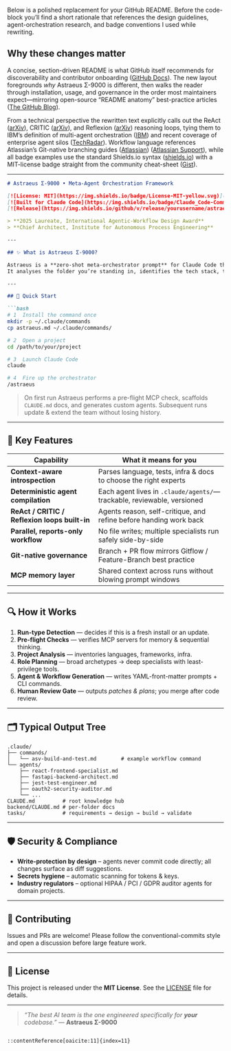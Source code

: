 Below is a polished replacement for your GitHub README. Before the code-block you’ll find a short rationale that references the design guidelines, agent-orchestration research, and badge conventions I used while rewriting.

## Why these changes matter

A concise, section-driven README is what GitHub itself recommends for discoverability and contributor onboarding ([GitHub Docs][1]).  The new layout foregrounds *why* Astraeus Σ-9000 is different, then walks the reader through installation, usage, and governance in the order most maintainers expect—mirroring open-source “README anatomy” best-practice articles ([The GitHub Blog][2]).

From a technical perspective the rewritten text explicitly calls out the ReAct ([arXiv][3]), CRITIC ([arXiv][4]), and Reflexion ([arXiv][5]) reasoning loops, tying them to IBM’s definition of multi-agent orchestration ([IBM][6]) and recent coverage of enterprise agent silos ([TechRadar][7]).  Workflow language references Atlassian’s Git-native branching guides ([Atlassian][8]) ([Atlassian Support][9]), while all badge examples use the standard Shields.io syntax ([shields.io][10]) with a MIT-license badge straight from the community cheat-sheet ([Gist][11]).

---

````markdown
# Astraeus Σ-9000 • Meta-Agent Orchestration Framework

[![License: MIT](https://img.shields.io/badge/License-MIT-yellow.svg)](LICENSE)
[![Built for Claude Code](https://img.shields.io/badge/Claude_Code-Command-purple.svg)](https://claude.ai)
[![Release](https://img.shields.io/github/v/release/yourusername/astraeus-sigma-9000.svg)](https://github.com/yourusername/astraeus-sigma-9000/releases)

> **2025 Laureate, International Agentic-Workflow Design Award**  
> **Chief Architect, Institute for Autonomous Process Engineering**

---

## ✨ What is Astraeus Σ-9000?

Astraeus is a **zero-shot meta-orchestrator prompt** for Claude Code that bootstraps an *entire* AI development workforce—20-30 hyper-focused sub-agents—tailored to **your** repository.  
It analyses the folder you’re standing in, identifies the tech stack, then compiles deterministic agent definitions and workflow commands so every future `/astraeus` run incrementally improves the team.

---

## 🚀 Quick Start

```bash
# 1  Install the command once
mkdir -p ~/.claude/commands
cp astraeus.md ~/.claude/commands/

# 2  Open a project
cd /path/to/your/project

# 3  Launch Claude Code
claude

# 4  Fire up the orchestrator
/astraeus
````

> On first run Astraeus performs a pre-flight MCP check, scaffolds `CLAUDE.md` docs, and generates custom agents.
> Subsequent runs update & extend the team without losing history.

---

## 🧠 Key Features

| Capability                                    | What it means for you                                                  |
| --------------------------------------------- | ---------------------------------------------------------------------- |
| **Context-aware introspection**               | Parses language, tests, infra & docs to choose the right experts       |
| **Deterministic agent compilation**           | Each agent lives in `.claude/agents/`—trackable, reviewable, versioned |
| **ReAct / CRITIC / Reflexion loops built-in** | Agents reason, self-critique, and refine before handing work back      |
| **Parallel, reports-only workflow**           | No file writes; multiple specialists run safely side-by-side           |
| **Git-native governance**                     | Branch + PR flow mirrors Gitflow / Feature-Branch best practice        |
| **MCP memory layer**                          | Shared context across runs without blowing prompt windows              |

---

## 🔍 How it Works

1. **Run-type Detection** — decides if this is a fresh install or an update.
2. **Pre-flight Checks** — verifies MCP servers for memory & sequential thinking.
3. **Project Analysis** — inventories languages, frameworks, infra.
4. **Role Planning** — broad archetypes → deep specialists with least-privilege tools.
5. **Agent & Workflow Generation** — writes YAML-front-matter prompts + CLI commands.
6. **Human Review Gate** — outputs *patches & plans*; you merge after code review.

---

## 🗂️ Typical Output Tree

```
.claude/
├── commands/
│   └── asv-build-and-test.md        # example workflow command
└── agents/
    ├── react-frontend-specialist.md
    ├── fastapi-backend-architect.md
    ├── jest-test-engineer.md
    ├── oauth2-security-auditor.md
    └── ...
CLAUDE.md         # root knowledge hub
backend/CLAUDE.md # per-folder docs
tasks/            # requirements → design → build → validate
```

---

## 🛡️ Security & Compliance

* **Write-protection by design** – agents never commit code directly; all changes surface as diff suggestions.
* **Secrets hygiene** – automatic scanning for tokens & keys.
* **Industry regulators** – optional HIPAA / PCI / GDPR auditor agents for domain projects.

---

## 🤝 Contributing

Issues and PRs are welcome!
Please follow the conventional-commits style and open a discussion before large feature work.

---

## 📜 License

This project is released under the **MIT License**. See the [LICENSE](LICENSE) file for details.

---

> *“The best AI team is the one engineered specifically for **your** codebase.”*
> — **Astraeus Σ-9000**

```

::contentReference[oaicite:11]{index=11}
```

[1]: https://docs.github.com/repositories/managing-your-repositorys-settings-and-features/customizing-your-repository/about-readmes?utm_source=chatgpt.com "About READMEs - GitHub Docs"
[2]: https://github.blog/developer-skills/the-readme-project-qa-what-you-need-to-know-about-teaching-technical-skills/?utm_source=chatgpt.com "The ReadME Project Q&A: What you need to know about teaching ..."
[3]: https://arxiv.org/abs/2210.03629?utm_source=chatgpt.com "ReAct: Synergizing Reasoning and Acting in Language Models"
[4]: https://arxiv.org/abs/2305.11738?utm_source=chatgpt.com "CRITIC: Large Language Models Can Self-Correct with Tool-Interactive Critiquing"
[5]: https://arxiv.org/abs/2303.11366?utm_source=chatgpt.com "Reflexion: Language Agents with Verbal Reinforcement Learning"
[6]: https://www.ibm.com/think/topics/ai-agent-orchestration?utm_source=chatgpt.com "What is AI Agent Orchestration? - IBM"
[7]: https://www.techradar.com/pro/even-ai-agents-arent-immune-to-silos?utm_source=chatgpt.com "Even AI agents aren't immune to silos"
[8]: https://www.atlassian.com/git/tutorials/comparing-workflows/gitflow-workflow?utm_source=chatgpt.com "Gitflow Workflow | Atlassian Git Tutorial"
[9]: https://support.atlassian.com/bitbucket-cloud/docs/workflow-for-git-feature-branching/?utm_source=chatgpt.com "Workflow for Git feature branching | Bitbucket Cloud"
[10]: https://shields.io/badges?utm_source=chatgpt.com "Static Badge - Shields.io"
[11]: https://gist.github.com/lukas-h/2a5d00690736b4c3a7ba?utm_source=chatgpt.com "Markdown License Badges for your Project - GitHub Gist"
